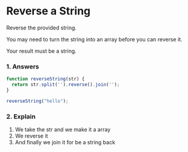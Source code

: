 # Reverse a String

Reverse the provided string.

You may need to turn the string into an array before you can reverse it.

Your result must be a string.

### 1. Answers

```javascript
function reverseString(str) {
  return str.split('').reverse().join('');
}

reverseString("hello");
```

### 2. Explain

1. We take the str and we make it a array
2. We reverse it
3. And finally we join it for be a string back